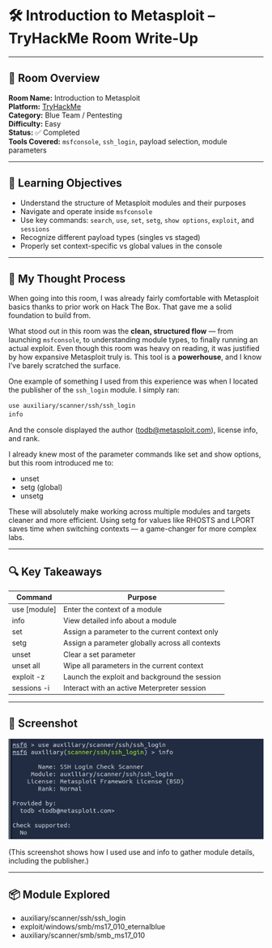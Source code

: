 # 🛠️ Introduction to Metasploit – TryHackMe Room Write-Up
---

## 📘 Room Overview

**Room Name:** Introduction to Metasploit  
**Platform:** [TryHackMe](https://tryhackme.com/)  
**Category:** Blue Team / Pentesting  
**Difficulty:** Easy  
**Status:** ✅ Completed  
**Tools Covered:** `msfconsole`, `ssh_login`, payload selection, module parameters

---

## 🎯 Learning Objectives

- Understand the structure of Metasploit modules and their purposes
- Navigate and operate inside `msfconsole`
- Use key commands: `search`, `use`, `set`, `setg`, `show options`, `exploit`, and `sessions`
- Recognize different payload types (singles vs staged)
- Properly set context-specific vs global values in the console

---

## 🧠 My Thought Process

When going into this room, I was already fairly comfortable with Metasploit basics thanks to prior work on Hack The Box. That gave me a solid foundation to build from.

What stood out in this room was the **clean, structured flow** — from launching `msfconsole`, to understanding module types, to finally running an actual exploit. Even though this room was heavy on reading, it was justified by how expansive Metasploit truly is. This tool is a **powerhouse**, and I know I’ve barely scratched the surface.

One example of something I used from this experience was when I located the publisher of the `ssh_login` module. I simply ran:

```bash
use auxiliary/scanner/ssh/ssh_login
info
```

And the console displayed the author (todb@metasploit.com), license info, and rank.

I already knew most of the parameter commands like set and show options, but this room introduced me to:
- unset
- setg (global)
- unsetg

These will absolutely make working across multiple modules and targets cleaner and more efficient. Using setg for values like RHOSTS and LPORT saves time when switching contexts — a game-changer for more complex labs.

---

## 🔍 Key Takeaways
| Command    | Purpose     |
|------------|-------------|
| use [module] | Enter the context of a module |
| info |	View detailed info about a module |
| set |	Assign a parameter to the current context only |
| setg |	Assign a parameter globally across all contexts |
| unset |	Clear a set parameter |
| unset all |	Wipe all parameters in the current context |
| exploit -z |	Launch the exploit and background the session |
| sessions -i |	Interact with an active Meterpreter session |

---

## 📸 Screenshot

![Metasploit SSH Module Screenshot](../assets/introduction-to-metasploit/ssh_login_info.png)

(This screenshot shows how I used use and info to gather module details, including the publisher.)

---

## 📦 Module Explored
- auxiliary/scanner/ssh/ssh_login
- exploit/windows/smb/ms17_010_eternalblue
- auxiliary/scanner/smb/smb_ms17_010
